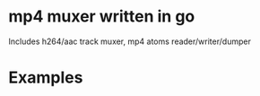 # mp4 muxer written in go

Includes h264/aac track muxer, mp4 atoms reader/writer/dumper

# Examples

